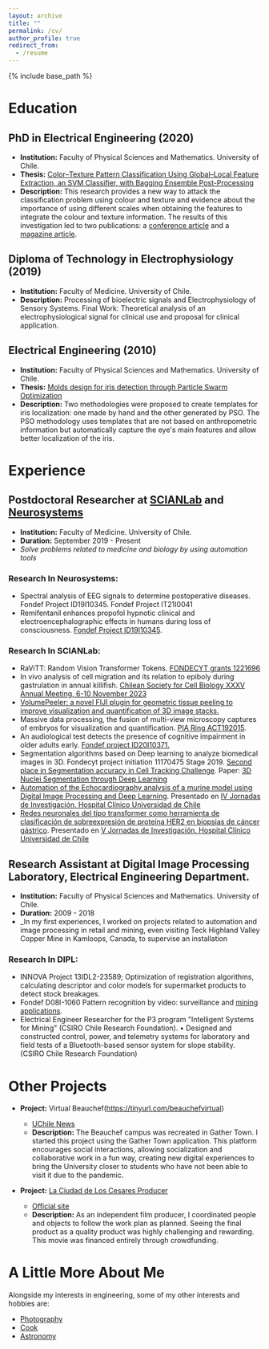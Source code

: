```yaml
---
layout: archive
title: ""
permalink: /cv/
author_profile: true
redirect_from:
  - /resume
---
```


{% include base_path %}

# Education
## PhD in Electrical Engineering (2020)
- **Institution:** Faculty of Physical Sciences and Mathematics. University of Chile.
- **Thesis:** [Color–Texture Pattern Classification Using Global–Local Feature Extraction, an SVM Classifier, with Bagging Ensemble Post-Processing](https://www.cec.uchile.cl/~canavarr/Tesis/Navarro_2020.pdf)
- **Description:**
  This research provides a new way to attack the classification problem using colour and texture and evidence about the importance of using different scales when obtaining the features to integrate the colour and texture information. The results of this investigation led to two publications: a [conference article](https://doi.org/10.1109/SMC.2013.562) and a [magazine article](https://doi.org/10.3390/app9153130).
  

## Diploma of Technology in Electrophysiology (2019)
- **Institution:** Faculty of Medicine. University of Chile.
- **Description:** Processing of bioelectric signals and Electrophysiology of Sensory Systems. Final Work: Theoretical analysis of an electrophysiological signal for clinical use and proposal for clinical application.

## Electrical Engineering (2010) 
- **Institution:** Faculty of Physical Sciences and Mathematics. University of Chile.
- **Thesis:** [Molds design for iris detection through Particle Swarm Optimization](https://www.cec.uchile.cl/~canavarr/Tesis/Navarro_2010.pdf)
- **Description:** Two methodologies were proposed to create templates for iris localization: one made by hand and the other generated by PSO. The PSO methodology uses templates that are not based on anthropometric information but automatically capture the eye's main features and allow better localization of the iris.  

# Experience

## Postdoctoral Researcher at [SCIANLab](https://scian.cl/scientific-image-analysis/team-members-scianlab/) and [Neurosystems](https://neurosistemas.cl/en/2021/10/19/carlos-navarro/)
- **Institution:** Faculty of Medicine. University of Chile.
- **Duration:** September 2019 - Present
- _Solve problems related to medicine and biology by using automation tools_

### **Research In Neurosystems:**
- Spectral analysis of EEG signals to determine postoperative diseases. Fondef Project ID19I10345. Fondef Project IT21I0041
- Remifentanil enhances propofol hypnotic clinical and electroencephalographic effects in humans during loss of consciousness. [Fondef Project ID19I10345](https://www.cec.uchile.cl/~canavarr/Posters/2021_Remifentanil_enhances.pdf).

### **Research In SCIANLab:**
- RaViTT: Random Vision Transformer Tokens. [FONDECYT grants 1221696](https://arxiv.org/pdf/2306.10959.pdf)
- In vivo analysis of cell migration and its relation to epiboly during gastrulation in annual killifish. [Chilean Society for Cell Biology XXXV Annual Meeting, 6-10 November 2023](https://www.cec.uchile.cl/~canavarr/Posters/2023_YLemusSBCCH.pdf)
- [VolumePeeler: a novel FIJI plugin for geometric tissue peeling to improve visualization and quantification of 3D image stacks.](https://bmcbioinformatics.biomedcentral.com/articles/10.1186/s12859-023-05403-z)
- Massive data processing, the fusion of multi-view microscopy captures of embryos for visualization and quantification. [PIA Ring ACT192015](https://www.conicyt.cl/pia/2019/07/04/concurso-anillos-de-investigacion-en-ciencia-y-tecnologia-y-anillos-de-investigacion-en-ciencia-antartica-2019-etapa-proyectos/#tab-04).
- An audiological test detects the presence of cognitive impairment in older adults early. [Fondef project ID20I10371.](https://www.biorxiv.org/content/biorxiv/early/2023/02/05/2023.02.03.527051.full.pdf)
- Segmentation algorithms based on Deep learning to analyze biomedical images in 3D. Fondecyt project initiation 11170475 Stage 2019. [Second place in Segmentation accuracy in Cell Tracking Challenge](http://celltrackingchallenge.net/participants/UCH-CL/). Paper: [3D Nuclei Segmentation through Deep Learning](https://www.computer.org/csdl/proceedings-article/cai/2023/398400a309/1PhCElOJQcM)
- [Automation of the Echocardiography analysis of a murine model using Digital Image Processing and Deep Learning](https://www.cec.uchile.cl/~canavarr/Posters/2022_Automatizacion_Ecocardiografia.pdf). Presentado en [IV Jornadas de Investigación. Hospital Clínico Universidad de Chile](https://www.redclinica.cl/Portals/0/Users/014/14/14/2485.pdf)
- [Redes neuronales del tipo transformer como herramienta de clasificación de sobreexpresión de proteína HER2 en biopsias de cáncer gástrico](https://www.cec.uchile.cl/~canavarr/Posters/2023_RedesNeuronales.pdf). Presentado en [V Jornadas de Investigación. Hospital Clínico Universidad de Chile](https://www.redclinica.cl/Portals/_default/Skins/Skin_HCUCH_17_03/images/LIBRO_DE_RESUMENES.pdf)


## Research Assistant at Digital Image Processing Laboratory, Electrical Engineering Department.
- **Institution:** Faculty of Physical Sciences and Mathematics. University of Chile.
- **Duration:** 2009 - 2018
- _In my first experiences, I worked on projects related to automation and image processing in retail and mining, even visiting Teck Highland Valley Copper Mine in Kamloops, Canada, to supervise an installation

### **Research In DIPL:**
- INNOVA Project 13IDL2-23589; Optimization of registration algorithms, calculating descriptor and color models for supermarket products to detect stock breakages.
- Fondef D08I-1060 Pattern recognition by video: surveillance and [mining](https://www.cec.uchile.cl/~canavarr/Posters/2013_Lithological_Gabor.pdf) [applications](https://www.cec.uchile.cl/~canavarr/Posters/2012_Rock_Estimation.pdf).
- Electrical Engineer Researcher for the P3 program "Intelligent Systems for Mining" (CSIRO Chile Research Foundation). • Designed and constructed control, power, and telemetry systems for laboratory and field tests of a Bluetooth-based sensor system for slope stability. (CSIRO Chile Research Foundation)

# Other Projects

- **Project:** Virtual Beauchef(https://tinyurl.com/beauchefvirtual)
  - [UChile News](https://uchile.cl/i176928)
  - **Description:** The Beauchef campus was recreated in Gather Town. I started this project using the Gather Town application. This platform encourages social interactions, allowing socialization and collaborative work in a fun way, creating new digital experiences to bring the University closer to students who have not been able to visit it due to the pandemic.

- **Project:** [La Ciudad de Los Cesares Producer](https://tinyurl.com/CNC-IMDB)
  - [Official site](http://www.laciudaddeloscesares.cl/)
  - **Description:** As an independent film producer, I coordinated people and objects to follow the work plan as planned. Seeing the final product as a quality product was highly challenging and rewarding. This movie was financed entirely through crowdfunding.

# A Little More About Me

Alongside my interests in engineering, some of my other interests and hobbies are:
- [Photography](https://tinyurl.com/CNC-Fotografia)
- [Cook](https://www.caldostrong.com/search/label/cocinando-con-caldo)
- [Astronomy](https://www.caldostrong.com/search/label/astronomia)

